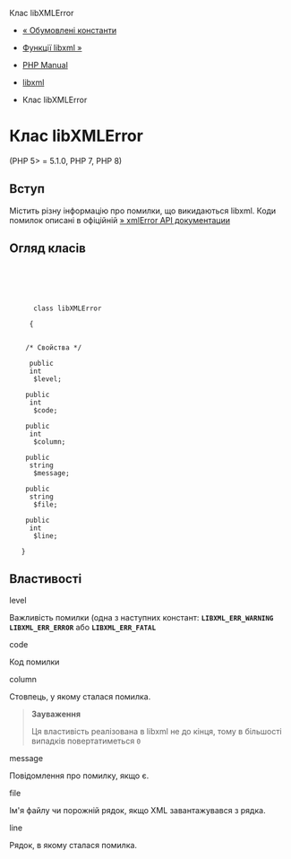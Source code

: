 Клас libXMLError

-   [« Обумовлені константи](libxml.constants.html)
    
-   [Функції libxml »](ref.libxml.html)
    
-   [PHP Manual](index.html)
    
-   [libxml](book.libxml.html)
    
-   Клас libXMLError
    

# Клас libXMLError

(PHP 5> = 5.1.0, PHP 7, PHP 8)

## Вступ

Містить різну інформацію про помилки, що викидаються libxml. Коди помилок описані в офіційній [» xmlError API документации](http://www.xmlsoft.org/html/libxml-xmlerror.html)

## Огляд класів

```synopsis



    
     
      class libXMLError
     
     {


    /* Свойства */
    
     public
     int
      $level;

    public
     int
      $code;

    public
     int
      $column;

    public
     string
      $message;

    public
     string
      $file;

    public
     int
      $line;

   }
```

## Властивості

level

Важливість помилки (одна з наступних констант: **`LIBXML_ERR_WARNING`** **`LIBXML_ERR_ERROR`** або **`LIBXML_ERR_FATAL`**

code

Код помилки

column

Стовпець, у якому сталася помилка.

> **Зауваження**
> 
> Ця властивість реалізована в libxml не до кінця, тому в більшості випадків повертатиметься `0`

message

Повідомлення про помилку, якщо є.

file

Ім'я файлу чи порожній рядок, якщо XML завантажувався з рядка.

line

Рядок, в якому сталася помилка.